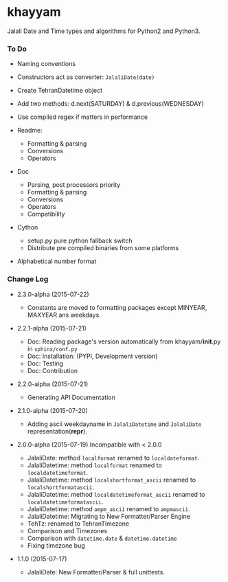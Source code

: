 khayyam
=======

Jalali Date and Time types and algorithms for Python2 and Python3.



### To Do

  * Naming conventions
  * Constructors act as converter: `JalaliDate(date)`
  * Create TehranDatetime object
  * Add two methods: d.next(SATURDAY) & d.previous(WEDNESDAY)
  * Use compiled regex if matters in performance
  * Readme:
    * Formatting & parsing
    * Conversions
    * Operators
  * Doc
    * Parsing, post processors priority
    * Formatting & parsing
    * Conversions
    * Operators
    * Compatibility
    
  * Cython
    * setup.py pure python fallback switch
    * Distribute pre compiled binaries from some platforms
  * Alphabetical number format

### Change Log

  * 2.3.0-alpha (2015-07-22)
    * Constants are moved to formatting packages except MINYEAR, MAXYEAR ans weekdays. 
    

  * 2.2.1-alpha (2015-07-21)
    * Doc: Reading package's version automatically from khayyam/__init__.py in `sphinx/conf.py`
    * Doc: Installation: (PYPI, Development version)
    * Doc: Testing
    * Doc: Contribution

  * 2.2.0-alpha (2015-07-21)
    * Generating API Documentation  

  * 2.1.0-alpha (2015-07-20)
    * Adding ascii weekdayname in `JalaliDatetime` and `JalaliDate` representation(__repr__). 

  * 2.0.0-alpha (2015-07-19) Incompatible with < 2.0.0
    * JalaliDate: method `localformat` renamed to `localdateformat`.
    * JalaliDatetime: method `localformat` renamed to `localdatetimeformat`.
    * JalaliDatetime: method `localshortformat_ascii` renamed to `localshortformatascii`.
    * JalaliDatetime: method `localdatetimeformat_ascii` renamed to `localdatetimeformatascii`.
    * JalaliDatetime: method `ampm_ascii` renamed to `ampmascii`.
    * JalaliDatetime: Migrating to New Formatter/Parser Engine
    * TehTz: renamed to TehranTimezone
    * Comparison and Timezones
    * Comparison with `datetime.date` & `datetime.datetime`
    * Fixing timezone bug
    
  * 1.1.0 (2015-07-17)
    * JalaliDate: New Formatter/Parser & full unittests.
    